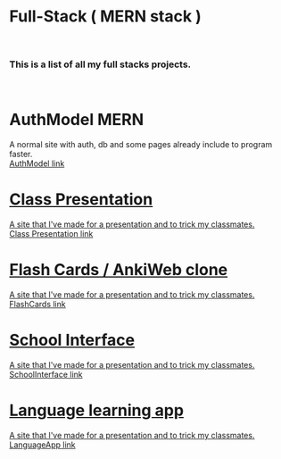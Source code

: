 ﻿# Full-Stack ( MERN stack )
 
<br><h3>This is a list of all my full stacks projects.</h3></br>

# AuthModel MERN

A normal site with auth, db and some pages already include to program faster.
<br><a href="https://github.com/ooo-dev-code/AuthMERNModel"> AuthModel link</br>

# Class Presentation

A site that I've made for a presentation and to trick my classmates.
<br><a href="https://github.com/ooo-dev-code/ClassPresentation"> Class Presentation link</br>

# Flash Cards / AnkiWeb clone

A site that I've made for a presentation and to trick my classmates.
<br><a href="https://github.com/ooo-dev-code/FlashCards"> FlashCards link</br>

# School Interface

A site that I've made for a presentation and to trick my classmates.
<br><a href="https://github.com/ooo-dev-code/SchoolInterface"> SchoolInterface link</br>

# Language learning app

A site that I've made for a presentation and to trick my classmates.
<br><a href="https://github.com/ooo-dev-code/LanguageApp"> LanguageApp link</br>




